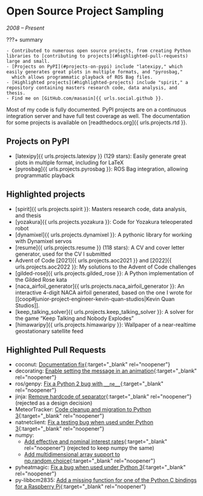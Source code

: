 # Open Source Project Sampling
_2008 &ndash; Present_

???+ summary

    - Contributed to numerous open source projects, from creating Python libraries to [contributing to projects](#highlighted-pull-requests) large and small.
    - [Projects on PyPI](#projects-on-pypi) include "latexipy," which easily generates great plots in multiple formats, and "pyrosbag,"
      which allows programmatic playback of ROS Bag files.
    - [Highlighted projects](#highlighted-projects) include "spirit," a repository containing masters research code, data analysis, and thesis.
    - Find me on [GitHub.com/masasin]{{ urls.social.github }}.

Most of my code is fully documented.
PyPI projects are on a continuous integration server and have full test coverage as well.
The documentation for some projects is available on [readthedocs.org]{{ urls.projects.rtd }}.

## Projects on PyPI
- [latexipy]{{ urls.projects.latexipy }} (129 stars): Easily generate great plots in multiple format, including for LaTeX
- [pyrosbag]{{ urls.projects.pyrosbag }}: ROS Bag integration, allowing programmatic playback
    
## Highlighted projects
- [spirit]{{ urls.projects.spirit }}: Masters research code, data analysis, and thesis
- [yozakura]{{ urls.projects.yozakura }}: Code for Yozakura teleoperated robot
- [dynamixel]{{ urls.projects.dynamixel }}: A pythonic library for working with Dynamixel servos
- [resume]{{ urls.projects.resume }} (118 stars): A CV and cover letter generator, used for the CV I submitted
- Advent of Code [2021]{{ urls.projects.aoc2021 }} and [2022]{{ urls.projects.aoc2022 }}: My solutions to the Advent of Code challenges
- [gilded-rose]{{ urls.projects.gilded_rose }}: A Python implementation of the Gilded Rose kata
- [naca_airfoil_generator]{{ urls.projects.naca_airfoil_generator }}: An interactive 4-digit NACA airfoil generated, based on the one I wrote for [[coop#junior-project-engineer-kevin-quan-studios|Kevin Quan Studios]].
- [keep_talking_solver]{{ urls.projects.keep_talking_solver }}: A solver for the game “Keep Talking and Nobody Explodes”
- [himawaripy]{{ urls.projects.himawaripy }}: Wallpaper of a near-realtime geostationary satellite feed
    
## Highlighted Pull Requests
- coconut: [Documentation fix](https://github.com/evhub/coconut/pull/188){:target="_blank" rel="noopener"}
- decorating: [Enable setting the message in an animation](https://github.com/ryukinix/decorating/pull/1){:target="_blank" rel="noopener"}
- ros/genpy: [Fix a Python 2 bug with `__ne__`](https://github.com/ros/genpy/pull/62){:target="_blank" rel="noopener"}
- jinja: [Remove hardcode of separator](https://github.com/pallets/jinja/pull/558){:target="_blank" rel="noopener"} (rejected as a design decision)
- MeteorTracker: [Code cleanup and migration to Python 3](https://github.com/heidtn/MeteorTracker/pull/1){:target="_blank" rel="noopener"}
- natnetclient: [Fix a testing bug when used under Python 3](https://github.com/ratcave/natnetclient/pull/2){:target="_blank" rel="noopener"}
- numpy:
    - [Add effective and nominal interest rates](https://github.com/numpy/numpy/pull/9414){:target="_blank" rel="noopener"} (rejected to keep numpy the same)
    - [Add multidimensional array support to np.random.choice](https://github.com/numpy/numpy/pull/7810){:target="_blank" rel="noopener"}
- pyheatmagic: [Fix a bug when used under Python 3](https://github.com/csurfer/pyheatmagic/pull/1){:target="_blank" rel="noopener"}
- py-libbcm2835: [Add a missing function for one of the Python C bindings for a Raspberry Pi](https://github.com/mubeta06/py-libbcm2835/pull/2){:target="_blank" rel="noopener"}
